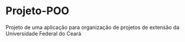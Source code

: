 # Projeto-POO
Projeto de uma aplicação para organização de projetos de extensão da Universidade Federal do Ceará
